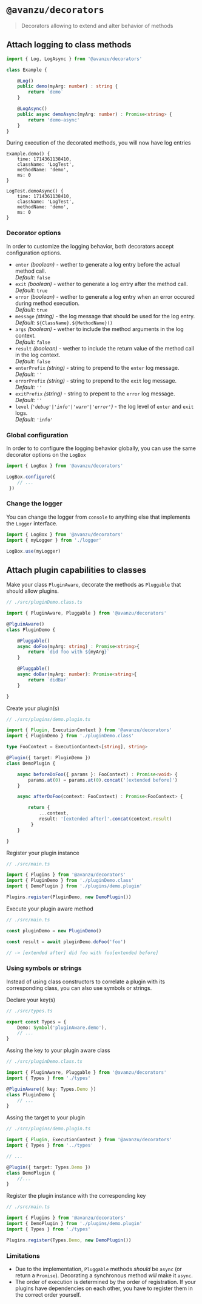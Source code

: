 # `@avanzu/decorators`

> Decorators allowing to extend and alter behavior of methods


## Attach logging to class methods


```ts
import { Log, LogAsync } from '@avanzu/decorators'

class Example {

    @Log()
    public demo(myArg: number) : string {
        return `demo`
    }

    @LogAsync()
    public async demoAsync(myArg: number) : Promise<string> {
        return 'demo-async'
    }
}

```
During execution of the decorated methods, you will now have log entries

```
Example.demo() {
    time: 1714361138410,
    className: 'LogTest',
    methodName: 'demo',
    ms: 0
}

LogTest.demoAsync() {
    time: 1714361138410,
    className: 'LogTest',
    methodName: 'demo',
    ms: 0
}

```
### Decorator options
In order to customize the logging behavior, both decorators accept configuration options.


- `enter` _(boolean)_ - wether to generate a log entry before the actual method call.
    <br/>_Default:_ `false`
- `exit` _(boolean)_ - wether to generate a log entry after the method call.
    <br/>_Default:_ `true`
- `error` _(boolean)_ - wether to generate a log entry when an error occured during method execution.
    <br/>_Default:_ `true`
- `message` _(string)_ - the log message that should be used for the log entry.
    <br/>_Default:_ `${ClassName}.${MethodName}()`
- `args` _(boolean)_ - wether to include the method arguments in the log context.
    <br/>_Default:_ `false`
- `result` _(boolean)_ - wether to include the return value of the method call in the log context.
    <br/>_Default:_ `false`
- `enterPrefix` _(string)_ - string to prepend to the `enter` log message.
    <br/>_Default:_ `''`
- `errorPrefix` _(string)_ - string to prepend to the `exit` log message.
    <br/>_Default:_ `''`
- `exitPrefix` _(string)_ - string to prepent to the `error` log message.
    <br/>_Default:_ `''`
- `level` _(`'debug'|'info'|'warn'|'error'`)_ - the log level of `enter` and `exit` logs.
    <br/>_Default:_ `'info'`


### Global configuration
In order to to configure the logging behavior globally, you can use the same decorator options on the `LogBox`

```ts
import { LogBox } from '@avanzu/decorators'

LogBox.configure({
    // ...
 })

```
### Change the logger
You can change the logger from `console` to anything else that implements the `Logger` interface.

```ts
import { LogBox } from '@avanzu/decorators'
import { myLogger } from './logger'

LogBox.use(myLogger)
```
## Attach plugin capabilities to classes

Make your class `PluginAware`, decorate the methods as `Pluggable` that should allow plugins.
```ts
// ./src/pluginDemo.class.ts

import { PluginAware, Pluggable } from '@avanzu/decorators'

@PlguinAware()
class PluginDemo {

    @Pluggable()
    async doFoo(myArg: string) : Promise<string>{
        return `did foo with ${myArg}`
    }

    @Pluggable()
    async doBar(myArg: number): Promise<string>{
        return `didBar`
    }

}
```
Create your plugin(s)

```ts
// ./src/plugins/demo.plugin.ts

import { Plugin, ExecutionContext } from '@avanzu/decorators'
import { PluginDemo } from './pluginDemo.class'

type FooContext = ExecutionContext<[string], string>

@Plugin({ target: PluginDemo })
class DemoPlugin {

    async beforeDoFoo({ params }: FooContext) : Promise<void> {
        params.at(0) = params.at(0).concat('[extended before]')
    }

    async afterDoFoo(context: FooContext) : Promise<FooContext> {

        return {
            ...context,
            result: '[extended after]'.concat(context.result)
         }
    }

}
```

Register your plugin instance

```ts
// ./src/main.ts

import { Plugins } from '@avanzu/decorators'
import { PluginDemo } from './pluginDemo.class'
import { DemoPlugin } from './plugins/demo.plugin'

Plugins.register(PluginDemo, new DemoPlugin())

```

Execute your plugin aware method

```ts
// ./src/main.ts

const pluginDemo = new PluginDemo()

const result = await pluginDemo.doFoo('foo')

// -> [extended after] did foo with foo[extended before]

```

### Using symbols or strings
Instead of using class constructors to correlate a plugin with its corresponding class, you can also use symbols or strings.

Declare your key(s)
```ts
// ./src/types.ts

export const Types = {
    Demo: Symbol('pluginAware.demo'),
    // ...
}
```
Assing the key to your plugin aware class
```ts
// ./src/pluginDemo.class.ts

import { PluginAware, Pluggable } from '@avanzu/decorators'
import { Types } from './types'

@PlguinAware({ key: Types.Demo })
class PluginDemo {
    // ...
}
```
Assing the target to your plugin
```ts
// ./src/plugins/demo.plugin.ts

import { Plugin, ExecutionContext } from '@avanzu/decorators'
import { Types } from '../types'

// ...

@Plugin({ target: Types.Demo })
class DemoPlugin {
    //...
}
```
Register the plugin instance with the corresponding key
```ts
// ./src/main.ts

import { Plugins } from '@avanzu/decorators'
import { DemoPlugin } from './plugins/demo.plugin'
import { Types } from './types'

Plugins.register(Types.Demo, new DemoPlugin())

```

### Limitations

- Due to the implementation, `Pluggable` methods *should* be `async` (or return a `Promise`). Decorating a synchronous method *will* make it `async`.
- The order of execution is determined by the order of registration. If your plugins have dependencies on each other, you have to register them in the correct order yourself.

